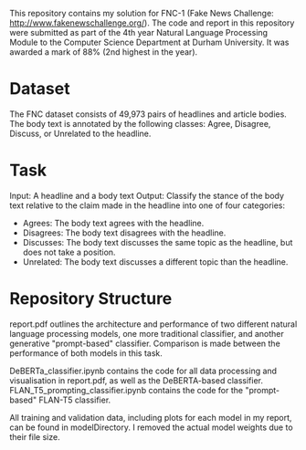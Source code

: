 This repository contains my solution for FNC-1 (Fake News Challenge: http://www.fakenewschallenge.org/).
The code and report in this repository were submitted as part of the 4th year Natural Language Processing Module to the Computer Science Department at Durham University. It was awarded a mark of 88% (2nd highest in the year).

# Dataset
The FNC dataset consists of 49,973 pairs of headlines and article bodies. The body text is annotated by the following classes: Agree, Disagree, Discuss, or Unrelated to the headline.

# Task
Input: A headline and a body text
Output: Classify the stance of the body text relative to the claim made in the headline into one of
four categories:  
* Agrees: The body text agrees with the headline.
* Disagrees: The body text disagrees with the headline.
* Discusses: The body text discusses the same topic as the headline, but does not take a position.
* Unrelated: The body text discusses a different topic than the headline.

# Repository Structure
report.pdf outlines the architecture and performance of two different natural language processing models, one more traditional classifier, and another generative "prompt-based" classifier. Comparison is made between the performance of both models in this task.

DeBERTa_classifier.ipynb contains the code for all data processing and visualisation in report.pdf, as well as the DeBERTA-based classifier. FLAN_T5_prompting_classifier.ipynb contains the code for the "prompt-based" FLAN-T5 classifier.

All training and validation data, including plots for each model in my report, can be found in modelDirectory. I removed the actual model weights due to their file size.